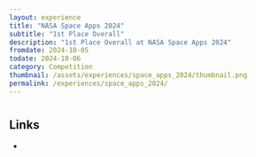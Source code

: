```yaml
---
layout: experience
title: "NASA Space Apps 2024"
subtitle: "1st Place Overall"
description: "1st Place Overall at NASA Space Apps 2024"
fromdate: 2024-10-05
todate: 2024-10-06
category: Competition
thumbnail: /assets/experiences/space_apps_2024/thumbnail.png
permalink: /experiences/space_apps_2024/
---
```


#

## Links

-
